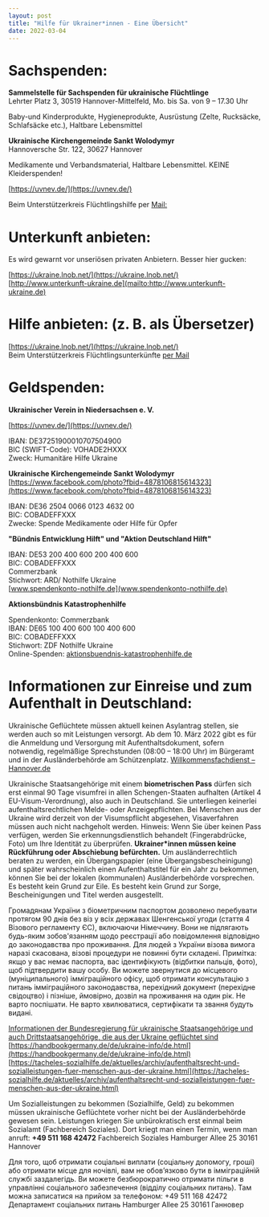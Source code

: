 ```yaml
---
layout: post
title: "Hilfe für Ukrainer*innen - Eine Übersicht"
date: 2022-03-04
---
```


# Sachspenden:

**Sammelstelle für Sachspenden für ukrainische Flüchtlinge**  
Lehrter Platz 3, 30519 Hannover-Mittelfeld, 
Mo. bis Sa. von 9 – 17.30 Uhr 

Baby-und Kinderprodukte, Hygieneprodukte, Ausrüstung (Zelte, Rucksäcke, Schlafsäcke etc.), Haltbare Lebensmittel

**Ukrainische Kirchengemeinde Sankt Wolodymyr**  
Hannoversche Str. 122, 30627 Hannover 

Medikamente und Verbandsmaterial, Haltbare Lebensmittel. KEINE Kleiderspenden!

[https://uvnev.de/](https://uvnev.de/)  

Beim Unterstützerkreis Flüchtlingshilfe per [Mail:](unterstuetzerkreis@uf-hannover.de)

# Unterkunft anbieten:

Es wird gewarnt vor unseriösen privaten Anbietern. Besser hier gucken:

[https://ukraine.lnob.net/](https://ukraine.lnob.net/)  
[http://www.unterkunft-ukraine.de](mailto:http://www.unterkunft-ukraine.de)


# Hilfe anbieten: (z. B. als Übersetzer)

[https://ukraine.lnob.net/](https://ukraine.lnob.net/)  
Beim Unterstützerkreis Flüchtlingsunterkünfte [per Mail](mailto:unterstuetzerkreis@uf-hannover.de)


# Geldspenden:

**Ukrainischer Verein in Niedersachsen e. V.**
 
[https://uvnev.de/](https://uvnev.de/)

IBAN: DE37251900010707504900  
BIC (SWIFT-Code): VOHADE2HXXX  
Zweck: Humanitäre Hilfe Ukraine 

**Ukrainische Kirchengemeinde Sankt Wolodymyr**  
[https://www.facebook.com/photo?fbid=4878106815614323](https://www.facebook.com/photo?fbid=4878106815614323)

IBAN: DE36 2504 0066 0123 4632 00  
BIC: COBADEFFXXX  
Zwecke: Spende Medikamente oder Hilfe für Opfer 

**"Bündnis Entwicklung Hilft" und "Aktion Deutschland Hilft"**
 
IBAN: DE53 200 400 600 200 400 600  
BIC: COBADEFFXXX  
Commerzbank  
Stichwort: ARD/ Nothilfe Ukraine  
[www.spendenkonto-nothilfe.de](www.spendenkonto-nothilfe.de) 

**Aktionsbündnis Katastrophenhilfe**

Spendenkonto: Commerzbank  
IBAN: DE65 100 400 600 100 400 600  
BIC: COBADEFFXXX  
Stichwort: ZDF Nothilfe Ukraine  
Online-Spenden: [aktionsbuendnis-katastrophenhilfe.de](aktionsbuendnis-katastrophenhilfe.de)

# Informationen zur Einreise und zum Aufenthalt in Deutschland:  
Ukrainische Geflüchtete müssen aktuell keinen Asylantrag stellen, sie werden auch so mit Leistungen versorgt. Ab dem 10. März 2022 gibt es für die Anmeldung und Versorgung mit Aufenthaltsdokument, sofern notwendig, regelmäßige Sprechstunden (08:00 – 18:00 Uhr) im Bürgeramt und in der Ausländerbehörde am Schützenplatz. [Willkommensfachdienst – Hannover.de](https://www.hannover.de/Leben-in-der-Region-Hannover/Verwaltungen-Kommunen/Die-Verwaltung-der-Landeshauptstadt-Hannover/Dezernate-und-Fachbereiche-der-LHH/Finanzen,-Ordnung-und-Feuerwehr/Fachbereich-%C3%96ffentliche-Ordnung/Standesamt-und-Staatsangeh%C3%B6rig%C2%ADkeit/Ausl%C3%A4nderangelegen%C2%ADheiten-und-Staatsangeh%C3%B6rigkeit/Willkommensfachdienst)

Ukrainische Staatsangehörige mit einem **biometrischen Pass** dürfen sich erst einmal 90 Tage visumfrei in allen Schengen-Staaten aufhalten (Artikel 4 EU-Visum-Verordnung), also auch in Deutschland. Sie unterliegen keinerlei aufenthaltsrechtlichen Melde- oder Anzeigepflichten. Bei Menschen aus der Ukraine wird derzeit von der Visumspflicht abgesehen, Visaverfahren müssen auch nicht nachgeholt werden.
Hinweis: Wenn Sie über keinen Pass verfügen, werden Sie erkennungsdienstlich behandelt (Fingerabdrücke, Foto) um Ihre Identität zu überprüfen.
**Ukrainer*innen müssen keine Rückführung oder Abschiebung befürchten.**
Um ausländerrechtlich beraten zu werden, ein Übergangspapier (eine Übergangsbescheinigung) und später wahrscheinlich einen Aufenthaltstitel für ein Jahr zu bekommen, können Sie bei der lokalen (kommunalen) Ausländerbehörde vorsprechen.
Es besteht kein Grund zur Eile. Es besteht kein Grund zur Sorge, Bescheinigungen und Titel werden ausgestellt.

Громадянам України з біометричним паспортом дозволено перебувати протягом 90 днів без віз у всіх державах Шенгенської угоди (стаття 4 Візового регламенту ЄС), включаючи Німеччину. Вони не підлягають будь-яким зобов'язанням щодо реєстрації або повідомлення відповідно до законодавства про проживання. Для людей з України візова вимога наразі скасована, візові процедури не повинні бути складені.
Примітка: якщо у вас немає паспорта, вас ідентифікують (відбитки пальців, фото), щоб підтвердити вашу особу.
Ви можете звернутися до місцевого (муніципального) імміграційного офісу, щоб отримати консультацію з питань імміграційного законодавства, перехідний документ (перехідне свідоцтво) і пізніше, ймовірно, дозвіл на проживання на один рік.
Не варто поспішати. Не варто хвилюватися, сертифікати та звання будуть видані.

[Informationen der Bundesregierung für ukrainische Staatsangehörige und auch Drittstaatsangehörige, die aus der Ukraine geflüchtet sind](https://www.integrationsbeauftragte.de/ib-de/staatsministerin/krieg-in-der-ukraine)  
[https://handbookgermany.de/de/ukraine-info/de.html](https://handbookgermany.de/de/ukraine-info/de.html)  
[https://tacheles-sozialhilfe.de/aktuelles/archiv/aufenthaltsrecht-und-sozialleistungen-fuer-menschen-aus-der-ukraine.html](https://tacheles-sozialhilfe.de/aktuelles/archiv/aufenthaltsrecht-und-sozialleistungen-fuer-menschen-aus-der-ukraine.html)  

Um Sozialleistungen zu bekommen (Sozialhilfe, Geld) zu bekommen müssen ukrainische Geflüchtete vorher nicht bei der Ausländerbehörde gewesen sein.
Leistungen kriegen Sie unbürokratisch erst einmal beim Sozialamt (Fachbereich Soziales). Dort kriegt man einen Termin, wenn man anruft: **+49 511 168 42472**
Fachbereich Soziales
Hamburger Allee 25
30161 Hannover

Для того, щоб отримати соціальні виплати (соціальну допомогу, гроші) або отримати місце для ночівлі, вам не обов’язково бути в імміграційній службі заздалегідь.
Ви можете безбюрократично отримати пільги в управлінні соціального забезпечення (відділу соціальних питань). Там можна записатися на прийом за телефоном:
+49 511 168 42472
Департамент соціальних питань
Hamburger Allee 25
30161 Ганновер

 
 

